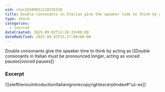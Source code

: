 ```yaml
---
uid: shard2509021218335530
title: Double consonants in Italian give the speaker time to think by acting as voiced pauses
type: shard
categories:
  - sourced
dateCreated: 2025-09-02T12:18:33+08:00
dateModified: 2025-09-03T15:27:09+08:00
---
```

Double consonants give the speaker time to think by acting as [[Double consonants in Italian must be pronounced longer, acting as voiced pauses|voiced pauses]]
### Excerpt
![[eleftheriouIntroductionItalianignorecopyrightexcerptindex#^uz-ex]]